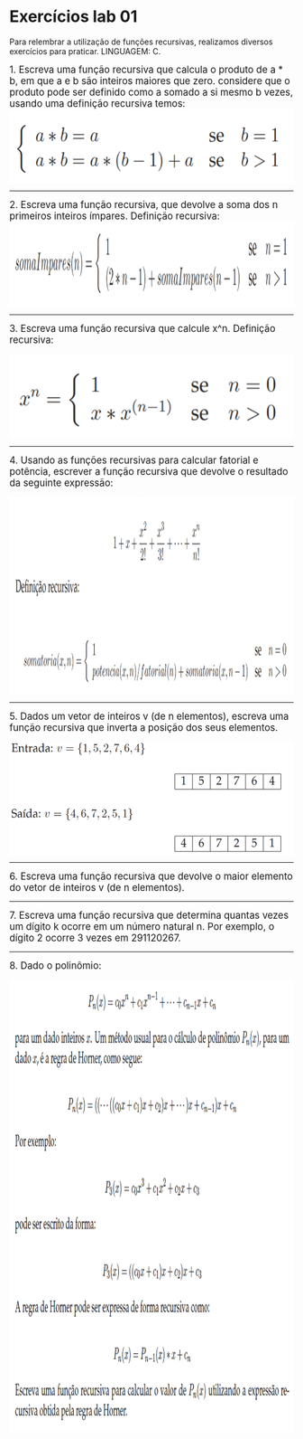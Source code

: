 # Exercícios lab 01

Para relembrar a utilização de funções recursivas, realizamos diversos exercícios para praticar. LINGUAGEM: C.

<div>
    <big>1. Escreva uma função recursiva que calcula o produto de a * b, em que a e b são inteiros maiores que zero. considere que  o     produto pode ser definido como a somado a si mesmo b vezes, usando uma definição recursiva temos:</big>

<img align="center" alt="exercicio1" height="130" width="550" src="./imgs/exercicio1.png" />

----------
</div>

<div>
    <big>2. Escreva uma função recursiva, que devolve a soma dos n primeiros inteiros ímpares. Definição recursiva:</big>

<img align="center" alt="exercicio2" height="150" width="1100" src="./imgs/exercicio2.png" />

----------
</div>

<div>

<big>3. Escreva uma função recursiva que calcule x^n. Definição recursiva:</big>

<img align="center" alt="exercicio3" height="150" width="550" src="./imgs/exercicio3.png" />

----------
</div>

<div>

<big>4. Usando as funções recursivas para calcular fatorial e potência, escrever a função recursiva que devolve o resultado da seguinte expressão:</big>

<img align="center" alt="exercicio4" height="350" width="1200" src="./imgs/exercicio4.png" />

----------
</div>

<div>

<big>5. Dados um vetor de inteiros v (de n elementos), escreva uma função recursiva que inverta a posição dos seus elementos.</big>

<img align="center" alt="exercicio5" height="200" width="550" src="./imgs/exercicio5.png" />

----------
</div>

<div> 

<big>6. Escreva uma função recursiva que devolve o maior elemento do vetor de inteiros v (de n elementos).</big>

----------
</div>

<div> 

<big>7. Escreva uma função recursiva que determina quantas vezes um dígito k ocorre em um número natural n. Por exemplo, o dígito 2 ocorre 3 vezes em 291120267.</big>

----------
</div>

<div> 

<big>8. Dado o polinômio:</big>

<img align="center" alt="exercicio8" height="800" width="1200" src="./imgs/exercicio8.png" />

</div>
